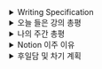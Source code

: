 <details>
<summary>Writing Specification</summary>
<div markdown="1">

>Date : 22.01.21
>
>강좌 분류 : boostcamp AI Tech - Python
>
>>강좌 번호 : 7-1
>>
>>제목 : pandas 1
>
>>강좌 번호 : 7-2
>>
>>제목 : pandas 1

</div>
</details>

<details>
<summary>오늘 들은 강의 총평</summary>
<div markdown="1">

pandas... 화요일에 정리할거고

이 RNN 역전파 정리, 쉬운 듯하면서 코딩으로 구현하려니 난해하기도 함.

거기에 알고 있는 이론으로 이 구조에 대한 이해를 증강하려고 하니

맞나 싶은 것이 자꾸 맴돈다.

정리할 것은 정리해두고, 

</div>
</details>

<details>
<summary>나의 주간 총평</summary>
<div markdown="1">

1. 잘했던 것, 좋았던 것, 계속할 것

> 1. Github에 공부한 것을 정리 
> 
> 매일 공부하면서 느낀 것들을 포괄적으로 기록 
>
>> 조원들과 공유, 상호 피드백을 통한 보완 
>
> 2. 계획을 세워 공부하고 조원들과 상호 피드백 
>
>> 미진한 부분이나 오류를 개선할 수 있음. (적극 권장) 
>
> 3. Github에 자꾸 Commit하니 잔디가 쑥쑥 자람(?).

2. 잘못했던 것, 아쉬운 것, 부족한 것과 그 개선 방향
> 1. 무리한 계획을 세운 건지, 게을렀던 것인지 모르지만
> 
> 어쨌든 세운 계획을 완수 실패하는 경우가 발생하였음.(막판엔 과제에 급급) 
> 
>> 실현 가능한 계획을 세우고 철저히 엄수 
>
>> 공부량을 늘린다?? -> 주말을 활용한다. 
>
> 2.확률론/통계학/베이즈 통계학/RNN에서 만족스럽지 못한 공부를 함. 
>
>> 주말에 미진한 부분을 복습할 계획 
>
> 3. 자꾸 식사를 점심을 거르고 저녁을 늦게 먹음. 
> 
>> 시작 2주 만에 건강이 망가지기 전에 스케줄 조율 

3. 도전할 것, 시도할 것
   
> 도전할 것 : Github 외 블로그를 개설, 공부한 것을 정리.
> 
>> 수식 편집도 가능한 마크다운을 지원하는 아주 짱짱한 홈페이지로의 이주 
>>
>> Notion 사용을 결정, 시도해보기로 하였음.
>
> 시도할 것 : 팀원과의 보다 더 능동적이고 적극적인 피드백
> 
>> 팀원이 쓴 글을 더 자세히 정성 담아 읽고, 객관적으로 더 생각해서 피드백해주기
>>
>> **"내 글보다 많이 말할 예정, 이건 나에게도 매우 큰 도전."**

4. 키워드, 알게된 것, 느낀 점

> 키워드
>
>> Vector와 Vector Space 
>>
>> Conditional Probability 
>>
>> Convolution vs Correlation 
>>
>> CNN 

> 알게된 것 : 부스트캠프가 얼마나 힘든지
> 
>> 인간적으로 밥도 못 먹고 하게될 줄은 몰랐음.

> 느낀 점 : 내가 까먹고 산 것이 너무 많다.
> 
>> 그간 한 것을 충분히 복습한다면 대답이 불확실하지도 않고, 많은 것을 고려한 답을 말하며, 그 때서야 나를 믿을 수 있다.
>>
>> 내가 한 것을 뛰어 넘기 위해, 그간 나의 학습 자료를 가져와 다시 볼 계획임.
>>
>> 다만, 4년 ~ 6년치 학습 자료는 방대함의 끝을 넘어 섰음.
>>
>> 굉장한 소요가 걸릴 일임은 분명함. 캠프에 차질 없게 계획을 세울 예정.

</div>
</details>

<details>
<summary> Notion 이주 이유 </summary>
<div markdown="1">

Github에 잔디 심는 건 진심으로 너~무~너~무~너~무~ 좋은데, 수식 편집과 이미지 입력에서 지옥을 맛보고 있음.

쥬피터 노트북으로 작성해보는 것도 방법이긴 할텐데.. 코드 리뷰가 빨라지는 건 핵심이나,

문제는 쥬피터 특유의 디버깅 과정에 애먹는 나로는 선뜻 잡기가 쉽지 않음.

어디가 꼬였는지 알려면 오류 발생 지점 이전의 코드부터 정독하는 나에겐

> 이후의 코드가 이전의 코드가 영향을 줄 수 있는 것은, 너무 상상하기 싫음.
> 
> Matlab도 그거 때문에 애먹었음.(Matlab은 특유의 강력한 Workspace 때문에 애를 먹음.)

Notion의 첫 인상은 굉장히 업무관리지향적이라는 느낌을 받음.

CV 8조의 Notion 활용은 정말 역대급이었음.

거의 인력 관리 시스템을 구현한 듯한 모습은 ~~인간이 시스템에 졌구나~~를 연상시킬만큼 환상적인 워크플로우 도구였음.

일단 Notion을 써보고 익숙해지면 Notion에다가 이것 저것하고 Github 레포지토리는 기존의 기능에다가 다른 것을 추가해 작성할 예정

단 Github는 Diary 수정을 위한 도구나, 배포를 위한 도구로 사용할 계획은 아니게 만들어서,

> Notion에서 쓰는 포스팅 기능과 플랜 기능을 최대한 살리고,
>
> Github는 원문을 남기면서 필요한 코드를 저장하는 용도로 바꾸는 것으로 정리중

</div>
</details>



<details>
<summary>후일담 및 차기 계획</summary>
<div markdown="1">

pandas.. 오늘 RNN 역전파 공부하면서 라디오처럼 듣다가 PTSD 올 뻔했다.

"LG CNS" 라는 회사에 지원한 적이 있는데,

(내가) 멍청하게, (문제는) 순수하게 pandas, scikit_learn을 묻는 코딩테스트에서 떨어졌다.

~~(???: 파이썬 또는 R 코테라며!!!! Documentation 읽다가 망했잖아!!!!!!!!!!!!!!!!)~~

..... 근데 저 위 두 라이브러리는 진짜 연구하면서 써본 적이 없었다...

"지금은" RNN/확률/통계/베이즈 이 4명이 내 머리를 썩이느라 봐주지만, 다음 주 화요일 안으로 끝낼 거다. 반드시...

차기 계획
1. Notion Activation
2. 미진했던 정리 주말 중 끝내기

</div>
</details>




